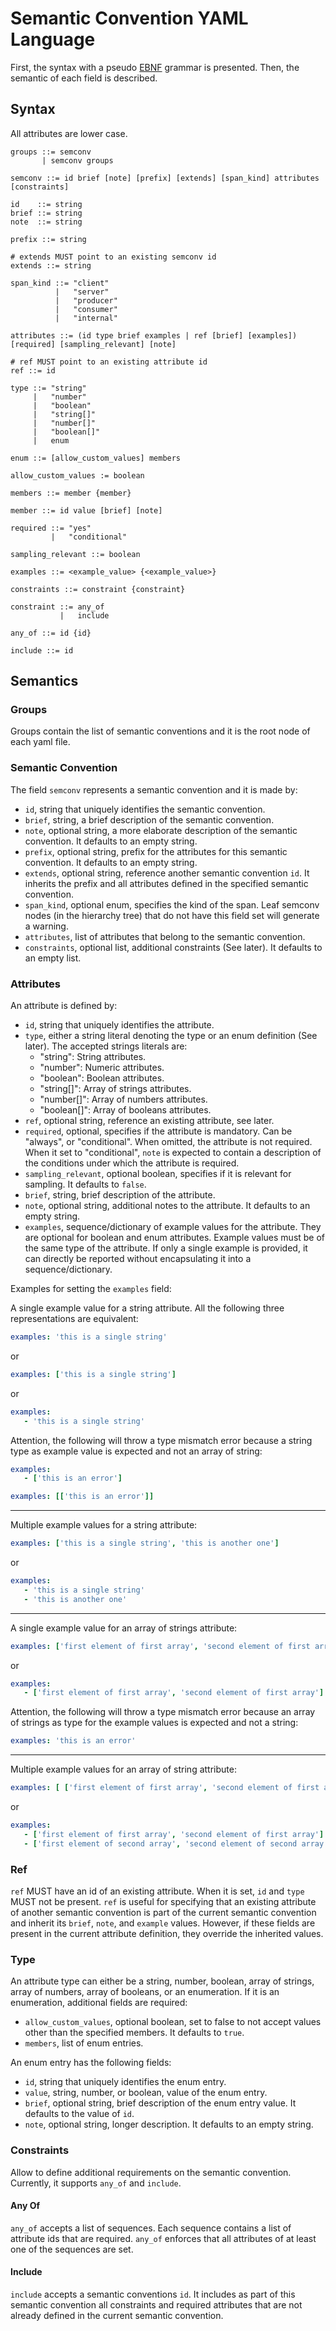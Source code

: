# Semantic Convention YAML Language

First, the syntax with a pseudo [EBNF](https://en.wikipedia.org/wiki/Extended_Backus-Naur_form) grammar is presented.
Then, the semantic of each field is described.

## Syntax

All attributes are lower case.

```bnf
groups ::= semconv
       | semconv groups

semconv ::= id brief [note] [prefix] [extends] [span_kind] attributes [constraints]

id    ::= string
brief ::= string
note  ::= string

prefix ::= string

# extends MUST point to an existing semconv id
extends ::= string

span_kind ::= "client"
          |   "server"
          |   "producer"
          |   "consumer"
          |   "internal"

attributes ::= (id type brief examples | ref [brief] [examples]) [required] [sampling_relevant] [note]

# ref MUST point to an existing attribute id
ref ::= id

type ::= "string"
     |   "number"
     |   "boolean"
     |   "string[]"
     |   "number[]"
     |   "boolean[]"
     |   enum

enum ::= [allow_custom_values] members

allow_custom_values := boolean

members ::= member {member}

member ::= id value [brief] [note]

required ::= "yes"
         |   "conditional"

sampling_relevant ::= boolean

examples ::= <example_value> {<example_value>}

constraints ::= constraint {constraint}

constraint ::= any_of
           |   include

any_of ::= id {id}

include ::= id

```

## Semantics

### Groups

Groups contain the list of semantic conventions and it is the root node of each yaml file.

### Semantic Convention

The field `semconv` represents a semantic convention and it is made by:

- `id`, string that uniquely identifies the semantic convention.
- `brief`, string, a brief description of the semantic convention.
- `note`, optional string, a more elaborate description of the semantic convention.
    It defaults to an empty string.
- `prefix`, optional string, prefix for the attributes for this semantic convention.
    It defaults to an empty string.
- `extends`, optional string, reference another semantic convention `id`.
    It inherits the prefix and all attributes defined in the specified semantic convention.
- `span_kind`, optional enum, specifies the kind of the span.
    Leaf semconv nodes (in the hierarchy tree) that do not have this field set will generate a warning.
- `attributes`, list of attributes that belong to the semantic convention.
- `constraints`, optional list, additional constraints (See later). It defaults to an empty list.

### Attributes

An attribute is defined by:

- `id`, string that uniquely identifies the attribute.
- `type`, either a string literal denoting the type or an enum definition (See later).
   The accepted strings literals are:
  * "string": String attributes.
  * "number": Numeric attributes.
  * "boolean": Boolean attributes.
  * "string[]": Array of strings attributes.
  * "number[]": Array of numbers attributes.
  * "boolean[]": Array of booleans attributes.
- `ref`, optional string, reference an existing attribute, see later.
- `required`, optional, specifies if the attribute is mandatory.
    Can be "always", or "conditional". When omitted, the attribute is not required.
    When it set to "conditional", `note` is expected to contain a description of
    the conditions under which the attribute is required.
- `sampling_relevant`, optional boolean, specifies if it is relevant for sampling. It defaults to `false`.
- `brief`, string, brief description of the attribute.
- `note`, optional string, additional notes to the attribute. It defaults to an empty string.
- `examples`, sequence/dictionary of example values for the attribute.
   They are optional for boolean and enum attributes.
   Example values must be of the same type of the attribute.
   If only a single example is provided, it can directly be reported without encapsulating it into a sequence/dictionary.

Examples for setting the `examples` field:

A single example value for a string attribute. All the following three representations are equivalent:

```yaml
examples: 'this is a single string'
```

or

```yaml
examples: ['this is a single string']
```

or

```yaml
examples:
   - 'this is a single string'
```

Attention, the following will throw a type mismatch error because a string type as example value is expected and not an array of string:

```yaml
examples:
   - ['this is an error']

examples: [['this is an error']]
```

---

Multiple example values for a string attribute:

```yaml
examples: ['this is a single string', 'this is another one']
```

or

```yaml
examples:
   - 'this is a single string'
   - 'this is another one'
```

---

A single example value for an array of strings attribute:

```yaml
examples: ['first element of first array', 'second element of first array']
```

or

```yaml
examples:
   - ['first element of first array', 'second element of first array']
```

Attention, the following will throw a type mismatch error because an array of strings as type for the example values is expected and not a string:

```yaml
examples: 'this is an error'
```

---

Multiple example values for an array of string attribute:

```yaml
examples: [ ['first element of first array', 'second element of first array'], ['first element of second array', 'second element of second array'] ]
```

or

```yaml
examples:
   - ['first element of first array', 'second element of first array']
   - ['first element of second array', 'second element of second array']
```

### Ref

`ref` MUST have an id of an existing attribute. When it is set, `id` and `type` MUST not be present.
`ref` is useful for specifying that an existing attribute of another semantic convention is part of
the current semantic convention and inherit its `brief`, `note`, and `example` values. However, if these
fields are present in the current attribute definition, they override the inherited values.

### Type

An attribute type can either be a string, number, boolean, array of strings, array of numbers,
array of booleans, or an enumeration. If it is an enumeration, additional fields are required:

- `allow_custom_values`, optional boolean, set to false to not accept values
     other than the specified members. It defaults to `true`.
- `members`, list of enum entries.

An enum entry has the following fields:

- `id`, string that uniquely identifies the enum entry.
- `value`, string, number, or boolean, value of the enum entry.
- `brief`, optional string, brief description of the enum entry value. It defaults to the value of `id`.
- `note`, optional string, longer description. It defaults to an empty string.

### Constraints

Allow to define additional requirements on the semantic convention.
Currently, it supports `any_of` and `include`.

#### Any Of

`any_of` accepts a list of sequences. Each sequence contains a list of attribute ids that are required.
`any_of` enforces that all attributes of at least one of the sequences are set.

#### Include

`include` accepts a semantic conventions `id`. It includes as part of this semantic convention all constraints
and required attributes that are not already defined in the current semantic convention.
